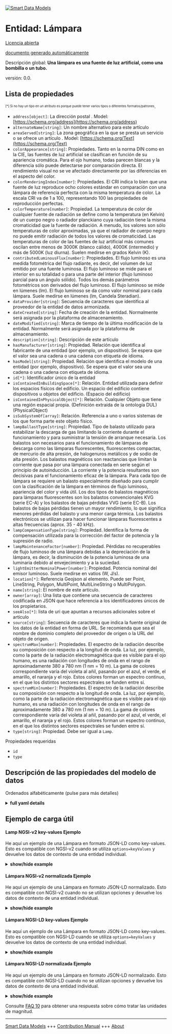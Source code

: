 <!-- 10-Header -->  
[![Smart Data Models](https://smartdatamodels.org/wp-content/uploads/2022/01/SmartDataModels_logo.png "Logo")](https://smartdatamodels.org)  
Entidad: Lámpara  
================<!-- /10-Header -->  
<!-- 15-License -->  
[Licencia abierta](https://github.com/smart-data-models//dataModel.S4BLDG/blob/master/Lamp/LICENSE.md)  
[documento generado automáticamente](https://docs.google.com/presentation/d/e/2PACX-1vTs-Ng5dIAwkg91oTTUdt8ua7woBXhPnwavZ0FxgR8BsAI_Ek3C5q97Nd94HS8KhP-r_quD4H0fgyt3/pub?start=false&loop=false&delayms=3000#slide=id.gb715ace035_0_60)  
<!-- /15-License -->  
<!-- 20-Description -->  
Descripción global: **Una lámpara es una fuente de luz artificial, como una bombilla o un tubo.**  
versión: 0.0.  
<!-- /20-Description -->  
<!-- 30-PropertiesList -->  

## Lista de propiedades  

<sup><sub>[*] Si no hay un tipo en un atributo es porque puede tener varios tipos o diferentes formatos/patrones</sub></sup>.  
- `address[object]`: La dirección postal  . Model: [https://schema.org/address](https://schema.org/address)- `alternateName[string]`: Un nombre alternativo para este artículo  - `areaServed[string]`: La zona geográfica en la que se presta un servicio o se ofrece un artículo  . Model: [https://schema.org/Text](https://schema.org/Text)- `colorAppearance[string]`: Propiedades. Tanto en la norma DIN como en la CIE, las fuentes de luz artificial se clasifican en función de su apariencia cromática. Para el ojo humano, todas parecen blancas y la diferencia sólo puede detectarse por comparación directa. El rendimiento visual no se ve afectado directamente por las diferencias en el aspecto del color.  - `colorRenderingIndex[number]`: Propiedades. El CRI indica lo bien que una fuente de luz reproduce ocho colores estándar en comparación con una lámpara de referencia perfecta con la misma temperatura de color. La escala CRI va de 1 a 100, representando 100 las propiedades de reproducción perfectas.  - `colorTemperature[number]`: Propiedad. La temperatura de color de cualquier fuente de radiación se define como la temperatura (en Kelvin) de un cuerpo negro o radiador planckiano cuya radiación tiene la misma cromaticidad que la fuente de radiación. A menudo, los valores son sólo temperaturas de color aproximadas, ya que el radiador de cuerpo negro no puede emitir radiación de todos los valores de cromaticidad. Las temperaturas de color de las fuentes de luz artificial más comunes oscilan entre menos de 3000K (blanco cálido), 4000K (intermedio) y más de 5000K (luz diurna). Suelen medirse en grados Kelvin (K).  - `contributedLuminousFlux[number]`: Propiedades. El flujo luminoso es una medida fotométrica del flujo radiante, es decir, del volumen de luz emitido por una fuente luminosa. El flujo luminoso se mide para el interior en su totalidad o para una parte del interior (flujo luminoso parcial para un ángulo sólido). Todos los demás parámetros fotométricos son derivados del flujo luminoso. El flujo luminoso se mide en lúmenes (lm). El flujo luminoso se da como valor nominal para cada lámpara. Suele medirse en lúmenes (lm, Candela Steradian).  - `dataProvider[string]`: Secuencia de caracteres que identifica al proveedor de la entidad de datos armonizada.  - `dateCreated[string]`: Fecha de creación de la entidad. Normalmente será asignada por la plataforma de almacenamiento.  - `dateModified[string]`: Marca de tiempo de la última modificación de la entidad. Normalmente será asignada por la plataforma de almacenamiento.  - `description[string]`: Descripción de este artículo  - `hasManufacturer[string]`: Propiedad. Relación que identifica al fabricante de una entidad (por ejemplo, un dispositivo). Se espera que el valor sea una cadena o una cadena con etiqueta de idioma.  - `hasModel[string]`: Propiedad. Relación que identifica el modelo de una entidad (por ejemplo, dispositivo). Se espera que el valor sea una cadena o una cadena con etiqueta de idioma.  - `id[*]`: Identificador único de la entidad  - `isContainedInBuildingSpace[*]`: Relación. Entidad utilizada para definir los espacios físicos del edificio. Un espacio del edificio contiene dispositivos u objetos del edificio. (Espacio del edificio)  - `isContainedInPhysicalObject[*]`: Relación. Cualquier Objeto que tiene una región espacial propia.  (Definición extraída de la ontología DUL) (PhysicalObject)  - `isSubSystemOf[array]`: Relación. Referencia a uno o varios sistemas de los que forma parte este objeto físico.  - `lampBallastType[string]`: Propiedad. Tipo de balasto utilizado para estabilizar la descarga de gas limitando la corriente durante el funcionamiento y para suministrar la tensión de arranque necesaria. Los balastos son necesarios para el funcionamiento de lámparas de descarga como las lámparas fluorescentes, fluorescentes compactas, de mercurio de alta presión, de halogenuros metálicos y de sodio de alta presión. Los balastos magnéticos son reactancias que limitan la corriente que pasa por una lámpara conectada en serie según el principio de autoinducción. La corriente y la potencia resultantes son decisivas para el funcionamiento eficaz de la lámpara. Para cada tipo de lámpara se requiere un balasto especialmente diseñado para cumplir con la clasificación de la lámpara en términos de flujo luminoso, apariencia del color y vida útil. Los dos tipos de balastos magnéticos para lámparas fluorescentes son los balastos convencionales KVG (serie EC-A) y los balastos de bajas pérdidas VVG (serie EC-B). Los balastos de bajas pérdidas tienen un mayor rendimiento, lo que significa menores pérdidas del balasto y una menor carga térmica. Los balastos electrónicos se utilizan para hacer funcionar lámparas fluorescentes a altas frecuencias (aprox. 35 - 40 kHz).  - `lampCompensationType[string]`: Propiedad. Identifica la forma de compensación utilizada para la corrección del factor de potencia y la supresión de radio.  - `lampMaintenanceFactor[number]`: Propiedad. Pérdidas no recuperables de flujo luminoso de una lámpara debidas a la depreciación de la lámpara, es decir, la disminución de la potencia luminosa de una luminaria debido al envejecimiento y a la suciedad.  - `lightEmitterNominalPower[number]`: Propiedad. Potencia nominal del emisor luminoso. Suele medirse en vatios (W, J/s).  - `location[*]`: Referencia Geojson al elemento. Puede ser Point, LineString, Polygon, MultiPoint, MultiLineString o MultiPolygon.  - `name[string]`: El nombre de este artículo.  - `owner[array]`: Una lista que contiene una secuencia de caracteres codificada en JSON que hace referencia a los identificadores únicos de los propietarios.  - `seeAlso[*]`: lista de uri que apuntan a recursos adicionales sobre el artículo  - `source[string]`: Secuencia de caracteres que indica la fuente original de los datos de la entidad en forma de URL. Se recomienda que sea el nombre de dominio completo del proveedor de origen o la URL del objeto de origen.  - `spectrumMax[number]`: Propiedades. El espectro de la radiación describe su composición con respecto a la longitud de onda. La luz, por ejemplo, como la parte de la radiación electromagnética que es visible para el ojo humano, es una radiación con longitudes de onda en el rango de aproximadamente 380 a 780 nm (1 nm = 10 m). La gama de colores correspondiente varía del violeta al añil, pasando por el azul, el verde, el amarillo, el naranja y el rojo. Estos colores forman un espectro continuo, en el que los distintos sectores espectrales se funden entre sí.  - `spectrumMin[number]`: Propiedades. El espectro de la radiación describe su composición con respecto a la longitud de onda. La luz, por ejemplo, como la parte de la radiación electromagnética que es visible para el ojo humano, es una radiación con longitudes de onda en el rango de aproximadamente 380 a 780 nm (1 nm = 10 m). La gama de colores correspondiente varía del violeta al añil, pasando por el azul, el verde, el amarillo, el naranja y el rojo. Estos colores forman un espectro continuo, en el que los distintos sectores espectrales se funden entre sí.  - `type[string]`: Propiedad. Debe ser igual a `Lamp`.  <!-- /30-PropertiesList -->  
<!-- 35-RequiredProperties -->  
Propiedades requeridas  
- `id`  - `type`  <!-- /35-RequiredProperties -->  
<!-- 40-RequiredProperties -->  
<!-- /40-RequiredProperties -->  
<!-- 50-DataModelHeader -->  
## Descripción de las propiedades del modelo de datos  
Ordenados alfabéticamente (pulse para más detalles)  
<!-- /50-DataModelHeader -->  
<!-- 60-ModelYaml -->  
<details><summary><strong>full yaml details</strong></summary>    
```yaml  
Lamp:    
  description: A lamp is an artificial light source such as a light bulb or tube.    
  properties:    
    address:    
      description: The mailing address    
      properties:    
        addressCountry:    
          description: 'Property. The country. For example, Spain. Model:''https://schema.org/addressCountry'''    
          type: string    
        addressLocality:    
          description: 'Property. The locality in which the street address is, and which is in the region. Model:''https://schema.org/addressLocality'''    
          type: string    
        addressRegion:    
          description: 'Property. The region in which the locality is, and which is in the country. Model:''https://schema.org/addressRegion'''    
          type: string    
        district:    
          description: 'A district is a type of administrative division that, in some countries, is managed by the local government.'    
          type: string    
        postOfficeBoxNumber:    
          description: 'Property. The post office box number for PO box addresses. For example, 03578. Model:''https://schema.org/postOfficeBoxNumber'''    
          type: string    
        postalCode:    
          description: 'Property. The postal code. For example, 24004. Model:''https://schema.org/https://schema.org/postalCode'''    
          type: string    
        streetAddress:    
          description: 'Property. The street address. Model:''https://schema.org/streetAddress'''    
          type: string    
        streetNr:    
          description: Number identifying a specific property on a public street.    
          type: string    
      type: object    
      x-ngsi:    
        model: https://schema.org/address    
        type: Property    
    alternateName:    
      description: An alternative name for this item    
      type: string    
      x-ngsi:    
        type: Property    
    areaServed:    
      description: The geographic area where a service or offered item is provided    
      type: string    
      x-ngsi:    
        model: https://schema.org/Text    
        type: Property    
    colorAppearance:    
      description: 'Property. In both the DIN and CIE standards, artificial light sources are classified in terms of their color appearance. To the human eye they all appear to be white the difference can only be detected by direct comparison. Visual performance is not directly affected by differences in color appearance.'    
      type: string    
      x-ngsi:    
        type: Property    
    colorRenderingIndex:    
      description: 'Property. The CRI indicates how well a light source renders eight standard colors compared to perfect reference lamp with the same color temperature. The CRI scale ranges from 1 to 100, with 100 representing perfect rendering properties.'    
      type: number    
      x-ngsi:    
        type: Property    
    colorTemperature:    
      description: Property. The color temperature of any source of radiation is defined as the temperature (in Kelvin) of a black-body or Planckian radiator whose radiation has the same chromaticity as the source of radiation. Often the values are only approximate color temperatures as the black-body radiator cannot emit radiation of every chromaticity value. The color temperatures of the commonest artificial light sources range from less than 3000K (warm white) to 4000K (intermediate) and over 5000K (daylight). Usually measured in degrees Kelvin (K).    
      type: number    
      x-ngsi:    
        type: Property    
    contributedLuminousFlux:    
      description: 'Property. Luminous flux is a photometric measure of radiant flux, i.e. the volume of light emitted from a light source. Luminous flux is measured either for the interior as a whole or for a part of the interior (partial luminous flux for a solid angle). All other photometric parameters are derivatives of luminous flux. Luminous flux is measured in lumens (lm). The luminous flux is given as a nominal value for each lamp. Usually measured in Lumen (lm, Candela Steradian).'    
      type: number    
      x-ngsi:    
        type: Property    
    dataProvider:    
      description: A sequence of characters identifying the provider of the harmonised data entity.    
      type: string    
      x-ngsi:    
        type: Property    
    dateCreated:    
      description: Entity creation timestamp. This will usually be allocated by the storage platform.    
      format: date-time    
      type: string    
      x-ngsi:    
        type: Property    
    dateModified:    
      description: Timestamp of the last modification of the entity. This will usually be allocated by the storage platform.    
      format: date-time    
      type: string    
      x-ngsi:    
        type: Property    
    description:    
      description: A description of this item    
      type: string    
      x-ngsi:    
        type: Property    
    hasManufacturer:    
      description: 'Property. A relationship identifying the manufacturer of an entity (e.g., device). The value is expected to be a string or a string with language tag.'    
      type: string    
      x-ngsi:    
        type: Property    
    hasModel:    
      description: 'Property. A relationship identifying the model of an entity (e.g., device). The value is expected to be a string or a string with language tag.'    
      type: string    
      x-ngsi:    
        type: Property    
    id:    
      anyOf: &lamp_-_properties_-_iscontainedinbuildingspace_-_anyof    
        - description: Property. Identifier format of any NGSI entity    
          maxLength: 256    
          minLength: 1    
          pattern: ^[\w\-\.\{\}\$\+\*\[\]`|~^@!,:\\]+$    
          type: string    
        - description: Property. Identifier format of any NGSI entity    
          format: uri    
          type: string    
      description: Unique identifier of the entity    
      x-ngsi:    
        type: Property    
    isContainedInBuildingSpace:    
      anyOf: *lamp_-_properties_-_iscontainedinbuildingspace_-_anyof    
      description: Relationship. An entity used to define the physical spaces of the building. A building space contains devices or building objects. (BuildingSpace)    
      x-ngsi:    
        type: Property    
    isContainedInPhysicalObject:    
      anyOf: *lamp_-_properties_-_iscontainedinbuildingspace_-_anyof    
      description: Relationship. Any Object that has a proper space region.  (Definition extracted from DUL ontology) (PhysicalObject)    
      x-ngsi:    
        type: Property    
    isSubSystemOf:    
      description: Relationship. A reference to a system(s) that this Physical Object is part of.    
      items:    
        anyOf: *lamp_-_properties_-_iscontainedinbuildingspace_-_anyof    
        description: Property. Unique identifier of the entity    
      type: array    
      x-ngsi:    
        type: Relationship    
    lampBallastType:    
      description: 'Property. The type of ballast used to stabilise gas discharge by limiting the current during operation and to deliver the necessary striking voltage for starting. Ballasts are needed to operate Discharge Lamps such as Fluorescent, Compact Fluorescent, High-pressure Mercury, Metal Halide and High-pressure Sodium Lamps. Magnetic ballasts are chokes which limit the current passing through a lamp connected in series on the principle of self-induction. The resultant current and power are decisive for the efficient operation of the lamp. A specially designed ballast is required for every type of lamp to comply with lamp rating in terms of Luminous Flux, Color Appearance and service life. The two types of magnetic ballasts for fluorescent lamps are KVG Conventional (EC-A series) and VVG Low-loss ballasts (EC-B series). Low-loss ballasts have a higher efficiency, which means reduced ballast losses and a lower thermal load. Electronic ballasts are used to run fluorescent lamps at high frequencies (approx. 35 - 40 kHz).'    
      type: string    
      x-ngsi:    
        type: Property    
    lampCompensationType:    
      description: Property. Identifies the form of compensation used for power factor correction and radio suppression.    
      type: string    
      x-ngsi:    
        type: Property    
    lampMaintenanceFactor:    
      description: Property. Non recoverable losses of luminous flux of a lamp due to lamp depreciation i.e. the decreasing of light output of a luminaire due to aging and dirt.    
      type: number    
      x-ngsi:    
        type: Property    
    lightEmitterNominalPower:    
      description: 'Property. Light emitter nominal power. Usually measured in Watts (W, J/s).'    
      type: number    
      x-ngsi:    
        type: Property    
    location:    
      description: 'Geojson reference to the item. It can be Point, LineString, Polygon, MultiPoint, MultiLineString or MultiPolygon'    
      oneOf:    
        - description: GeoProperty. Geojson reference to the item. Point    
          properties:    
            bbox:    
              items:    
                type: number    
              minItems: 4    
              type: array    
            coordinates:    
              items:    
                type: number    
              minItems: 2    
              type: array    
            type:    
              enum:    
                - Point    
              type: string    
          required:    
            - type    
            - coordinates    
          title: GeoJSON Point    
          type: object    
        - description: GeoProperty. Geojson reference to the item. LineString    
          properties:    
            bbox:    
              items:    
                type: number    
              minItems: 4    
              type: array    
            coordinates:    
              items:    
                items:    
                  type: number    
                minItems: 2    
                type: array    
              minItems: 2    
              type: array    
            type:    
              enum:    
                - LineString    
              type: string    
          required:    
            - type    
            - coordinates    
          title: GeoJSON LineString    
          type: object    
        - description: GeoProperty. Geojson reference to the item. Polygon    
          properties:    
            bbox:    
              items:    
                type: number    
              minItems: 4    
              type: array    
            coordinates:    
              items:    
                items:    
                  items:    
                    type: number    
                  minItems: 2    
                  type: array    
                minItems: 4    
                type: array    
              type: array    
            type:    
              enum:    
                - Polygon    
              type: string    
          required:    
            - type    
            - coordinates    
          title: GeoJSON Polygon    
          type: object    
        - description: GeoProperty. Geojson reference to the item. MultiPoint    
          properties:    
            bbox:    
              items:    
                type: number    
              minItems: 4    
              type: array    
            coordinates:    
              items:    
                items:    
                  type: number    
                minItems: 2    
                type: array    
              type: array    
            type:    
              enum:    
                - MultiPoint    
              type: string    
          required:    
            - type    
            - coordinates    
          title: GeoJSON MultiPoint    
          type: object    
        - description: GeoProperty. Geojson reference to the item. MultiLineString    
          properties:    
            bbox:    
              items:    
                type: number    
              minItems: 4    
              type: array    
            coordinates:    
              items:    
                items:    
                  items:    
                    type: number    
                  minItems: 2    
                  type: array    
                minItems: 2    
                type: array    
              type: array    
            type:    
              enum:    
                - MultiLineString    
              type: string    
          required:    
            - type    
            - coordinates    
          title: GeoJSON MultiLineString    
          type: object    
        - description: GeoProperty. Geojson reference to the item. MultiLineString    
          properties:    
            bbox:    
              items:    
                type: number    
              minItems: 4    
              type: array    
            coordinates:    
              items:    
                items:    
                  items:    
                    items:    
                      type: number    
                    minItems: 2    
                    type: array    
                  minItems: 4    
                  type: array    
                type: array    
              type: array    
            type:    
              enum:    
                - MultiPolygon    
              type: string    
          required:    
            - type    
            - coordinates    
          title: GeoJSON MultiPolygon    
          type: object    
      x-ngsi:    
        type: GeoProperty    
    name:    
      description: The name of this item.    
      type: string    
      x-ngsi:    
        type: Property    
    owner:    
      description: A List containing a JSON encoded sequence of characters referencing the unique Ids of the owner(s)    
      items:    
        anyOf: *lamp_-_properties_-_iscontainedinbuildingspace_-_anyof    
        description: Property. Unique identifier of the entity    
      type: array    
      x-ngsi:    
        type: Property    
    seeAlso:    
      description: list of uri pointing to additional resources about the item    
      oneOf:    
        - items:    
            format: uri    
            type: string    
          minItems: 1    
          type: array    
        - format: uri    
          type: string    
      x-ngsi:    
        type: Property    
    source:    
      description: 'A sequence of characters giving the original source of the entity data as a URL. Recommended to be the fully qualified domain name of the source provider, or the URL to the source object.'    
      type: string    
      x-ngsi:    
        type: Property    
    spectrumMax:    
      description: 'Property. The spectrum of radiation describes its composition with regard to wavelength. Light, for example, as the portion of electromagnetic radiation that is visible to the human eye, is radiation with wavelengths in the range of approx. 380 to 780 nm (1 nm = 10 m). The corresponding range of colours varies from violet to indigo, blue, green, yellow, orange, and red. These colours form a continuous spectrum, in which the various spectral sectors merge into each other.'    
      type: number    
      x-ngsi:    
        type: Property    
    spectrumMin:    
      description: 'Property. The spectrum of radiation describes its composition with regard to wavelength. Light, for example, as the portion of electromagnetic radiation that is visible to the human eye, is radiation with wavelengths in the range of approx. 380 to 780 nm (1 nm = 10 m). The corresponding range of colours varies from violet to indigo, blue, green, yellow, orange, and red. These colours form a continuous spectrum, in which the various spectral sectors merge into each other.'    
      type: number    
      x-ngsi:    
        type: Property    
    type:    
      description: Property. It must be equal to `Lamp`.    
      enum:    
        - Lamp    
      type: string    
      x-ngsi:    
        type: Property    
  required:    
    - id    
    - type    
  type: object    
  x-derived-from: "https://saref.etsi.org/saref4bldg/v1.1.2/#s4bldg:Lamp"    
  x-disclaimer: 'Redistribution and use in source and binary forms, with or without modification, are permitted  provided that the license conditions are met. Copyleft (c) 2022 Contributors to Smart Data Models Program'    
  x-license-url: https://github.com/smart-data-models/dataModel.S4BLDG/blob/master/Lamp/LICENSE.md    
  x-model-schema: https://smart-data-models.github.com/dataModel.SAREF4BLDG/Lamp/schema.json    
  x-model-tags: SAREF Lamp    
  x-version: 0.0.    
```  
</details>    
<!-- /60-ModelYaml -->  
<!-- 70-MiddleNotes -->  
<!-- /70-MiddleNotes -->  
<!-- 80-Examples -->  
## Ejemplo de carga útil  
#### Lamp NGSI-v2 key-values Ejemplo  
He aquí un ejemplo de una Lámpara en formato JSON-LD como key-values. Esto es compatible con NGSI-v2 cuando se utiliza `options=keyValues` y devuelve los datos de contexto de una entidad individual.  
<details><summary><strong>show/hide example</strong></summary>    
```json  
{  
    "id": "urn:ngsi-ld:Lamp:732d4c91-579b-4ff8-b6f1-fcc429bcc3d7",  
    "type": "Lamp",  
    "colorAppearance": "Washington",  
    "colorRenderingIndex": 0.8153696255721333,  
    "colorTemperature": 0.09664075512365078,  
    "contributedLuminousFlux": 0.9207573270583412,  
    "lampBallastType": "Cape",  
    "lampCompensationType": "systematic",  
    "lampMaintenanceFactor": 0.4913004655459732,  
    "lightEmitterNominalPower": 0.2998024622331251,  
    "spectrumMax": 0.2518554879273158,  
    "spectrumMin": 0.7386218055211833,  
    "isContainedInBuildingSpace": "urn:ngsi-ld:BuildingSpace:eb3dae30-05b0-44ba-8c58-172cd5f7b96e",  
    "isContainedInPhysicalObject": "urn:ngsi-ld:PhysicalObject:5b981637-1f0e-41ac-b72d-4bc21f2bb629",  
    "isSubSystemOf": [  
        "urn:ngsi-ld:System:66da3c56-f167-4dd1-8691-9fea4013aa22",  
        "urn:ngsi-ld:System:1cab8165-219d-49db-823b-5eae961620c5",  
        "urn:ngsi-ld:System:76285f6c-9a86-48a1-94dd-e379a4fe4394"  
    ],  
    "hasManufacturer": "Lamp Company Inc.",  
    "hasModel": "Lamp 0.1.2",  
    "dateCreated": "2023-01-25T18:30:26Z",  
    "dateModified": "2023-01-25T16:57:18Z",  
    "source": "Import",  
    "name": "Lamp",  
    "alternateName": "Lamp type 2",  
    "description": "Lamp of limited Lamp types",  
    "dataProvider": "IFC file"  
}  
```  
</details>  
#### Lámpara NGSI-v2 normalizada Ejemplo  
He aquí un ejemplo de una Lámpara en formato JSON-LD normalizado. Esto es compatible con NGSI-v2 cuando no se utilizan opciones y devuelve los datos de contexto de una entidad individual.  
<details><summary><strong>show/hide example</strong></summary>    
```json  
{  
  "id": "urn:ngsi-ld:Lamp:e4e06bbb-5963-421b-b721-afbec54cf22e",  
  "type": "Lamp",  
  "colorAppearance": {  
    "type": "Text",  
    "value": "intranet"  
  },  
  "colorRenderingIndex": {  
    "type": "Float",  
    "value": 0.9381317485666679  
  },  
  "colorTemperature": {  
    "type": "Measurement",  
    "value":  0.162971670454518  
  },  
  "contributedLuminousFlux": {  
    "type": "Measurement",  
    "value":  0.9333222274075583  
  },  
  "lampBallastType": {  
    "type": "Text",  
    "value": "Intelligent"  
  },  
  "lampCompensationType": {  
    "type": "Text",  
    "value": "Web"  
  },  
  "lampMaintenanceFactor": {  
    "type": "Measurement",  
    "value":  0.7734465932124935  
  },  
  "lightEmitterNominalPower": {  
    "type": "Measurement",  
    "value":  0.34992609812300746  
  },  
  "spectrumMax": {  
    "type": "Measurement",  
    "value":  0.7513509645742688  
  },  
  "spectrumMin": {  
    "type": "Measurement",  
    "value":  0.6531361967308142  
  },  
  "isContainedInBuildingSpace": {  
    "type": "URI",  
    "value": "urn:ngsi-ld:BuildingSpace:7f2b0435-7136-42aa-a3f5-14d718fe167b"  
  },  
  "isContainedInPhysicalObject": {  
    "type": "URI",  
    "value": "urn:ngsi-ld:PhysicalObject:870d927a-894d-443c-8202-a3f85d8010eb"  
  },  
  "isSubSystemOf": {  
    "type": "array",  
    "value": [  
      {  
        "type": "URI",  
        "value": "urn:ngsi-ld:System:21b3835c-564a-4b0c-9dc3-0f0e67489ad0"  
      },  
      {  
        "type": "URI",  
        "value": "urn:ngsi-ld:System:dfe58786-fa48-479c-97a9-09656f1751df"  
      },  
      {  
        "type": "URI",  
        "value": "urn:ngsi-ld:System:392b7d40-d54f-4e86-946f-7c89af254076"  
      }  
    ]  
  },  
  "hasManufacturer": {  
    "type": "Text",  
    "value": "Lamp Company Inc."  
  },  
  "hasModel": {  
    "type": "Text",  
    "value": "Lamp 0.1.2"  
  },  
  "dateCreated": {  
    "type": "DateTime",  
    "value": "2023-01-25T19:38:30.2179353+01:00"  
  },  
  "dateModified": {  
    "type": "DateTime",  
    "value": "2023-01-25T15:39:19.6056355+01:00"  
  },  
  "source": {  
    "type": "Text",  
    "value": "Import"  
  },  
  "name": {  
    "type": "Text",  
    "value": "Lamp"  
  },  
  "alternateName": {  
    "type": "Text",  
    "value": "Lamp type 2"  
  },  
  "description": {  
    "type": "Text",  
    "value": "Lamp of limited Lamp types"  
  },  
  "dataProvider": {  
    "type": "Text",  
    "value": "IFC file"  
  }  
}  
```  
</details>  
#### Lámpara NGSI-LD key-values Ejemplo  
He aquí un ejemplo de una Lámpara en formato JSON-LD como key-values. Esto es compatible con NGSI-LD cuando se utiliza `options=keyValues` y devuelve los datos de contexto de una entidad individual.  
<details><summary><strong>show/hide example</strong></summary>    
```json  
{  
  "id": "urn:ngsi-ld:Lamp:732d4c91-579b-4ff8-b6f1-fcc429bcc3d7",  
  "type": "Lamp",  
  "colorAppearance": "Washington",  
  "colorRenderingIndex": 0.8153696255721333,  
  "colorTemperature": 0.09664075512365078,  
  "contributedLuminousFlux": 0.9207573270583412,  
  "lampBallastType": "Cape",  
  "lampCompensationType": "systematic",  
  "lampMaintenanceFactor": 0.4913004655459732,  
  "lightEmitterNominalPower": 0.2998024622331251,  
  "spectrumMax": 0.2518554879273158,  
  "spectrumMin": 0.7386218055211833,  
  "isContainedInBuildingSpace": "urn:ngsi-ld:BuildingSpace:eb3dae30-05b0-44ba-8c58-172cd5f7b96e",  
  "isContainedInPhysicalObject": "urn:ngsi-ld:PhysicalObject:5b981637-1f0e-41ac-b72d-4bc21f2bb629",  
  "isSubSystemOf": [  
    "urn:ngsi-ld:System:66da3c56-f167-4dd1-8691-9fea4013aa22",  
    "urn:ngsi-ld:System:1cab8165-219d-49db-823b-5eae961620c5",  
    "urn:ngsi-ld:System:76285f6c-9a86-48a1-94dd-e379a4fe4394"  
  ],  
  "hasManufacturer": "Lamp Company Inc.",  
  "hasModel": "Lamp 0.1.2",  
  "dateCreated": "2023-01-25T18:30:26Z",  
  "dateModified": "2023-01-25T16:57:18Z",  
  "source": "Import",  
  "name": "Lamp",  
  "alternateName": "Lamp type 2",  
  "description": "Lamp of limited Lamp types",  
  "dataProvider": "IFC file",  
  "@context": [  
    "https://raw.githubusercontent.com/smart-data-models/dataModel.S4BLDG/master/context.jsonld",  
    "https://uri.etsi.org/ngsi-ld/v1/ngsi-ld-core-context.jsonld"  
  ]  
}  
```  
</details>  
#### Lámpara NGSI-LD normalizada Ejemplo  
He aquí un ejemplo de una Lámpara en formato JSON-LD normalizado. Esto es compatible con NGSI-LD cuando no se utilizan opciones y devuelve los datos de contexto de una entidad individual.  
<details><summary><strong>show/hide example</strong></summary>    
```json  
{  
  "id": "urn:ngsi-ld:Lamp:a14c597e-ec02-4db5-aad5-6107d6435015",  
  "type": "Lamp",  
  "colorAppearance": {  
    "type": "Property",  
    "value": "card"  
  },  
  "colorRenderingIndex": {  
    "type": "Property",  
    "value": 0.6745960848595047  
  },  
  "colorTemperature": {  
    "type": "Property",  
    "unitCode": "K",  
    "observedAt": "2023-01-26T05:53:48Z",  
    "value": 0.03839635886669124  
  },  
  "contributedLuminousFlux": {  
    "type": "Property",  
    "unitCode": "Steradian",  
    "observedAt": "2023-01-26T12:44:07Z",  
    "value": 0.43828304543957874  
  },  
  "lampBallastType": {  
    "type": "Property",  
    "value": "mobile"  
  },  
  "lampCompensationType": {  
    "type": "Property",  
    "value": "seize"  
  },  
  "lampMaintenanceFactor": {  
    "type": "Property",  
    "unitCode": "NA",  
    "observedAt": "2023-01-26T06:20:56Z",  
    "value": 0.035996560482205564  
  },  
  "lightEmitterNominalPower": {  
    "type": "Property",  
    "unitCode": "J/s",  
    "observedAt": "2023-01-25T17:44:26Z",  
    "value": 0.3144630350336074  
  },  
  "spectrumMax": {  
    "type": "Property",  
    "unitCode": "NA",  
    "observedAt": "2023-01-25T17:43:19Z",  
    "value": 0.5533105661727246  
  },  
  "spectrumMin": {  
    "type": "Property",  
    "unitCode": "NA",  
    "observedAt": "2023-01-25T16:58:44Z",  
    "value": 0.3399337921412814  
  },  
  "isContainedInBuildingSpace": {  
    "type": "Relationship",  
    "object": "urn:ngsi-ld:BuildingSpace:550d9127-0996-4282-af73-1a7cbef3bee7"  
  },  
  "isContainedInPhysicalObject": {  
    "type": "Relationship",  
    "object": "urn:ngsi-ld:PhysicalObject:6fc10ce2-d07f-4837-9104-c17e7b33b812"  
  },  
  "isSubSystemOf": [  
    {  
      "type": "Relationship",  
      "object": "urn:ngsi-ld:System:a76465e2-2473-4048-849b-8f59eb40e19e"  
    },  
    {  
      "type": "Relationship",  
      "object": "urn:ngsi-ld:System:eaa2ffb0-4ea6-4904-a271-01c8cb171034"  
    },  
    {  
      "type": "Relationship",  
      "object": "urn:ngsi-ld:System:dc605242-4054-4fc8-89ba-8bce59724d02"  
    }  
  ],  
  "hasManufacturer": {  
    "type": "Property",  
    "value": "Lamp Company Inc."  
  },  
  "hasModel": {  
    "type": "Property",  
    "value": "Lamp 0.1.2"  
  },  
  "dateCreated": {  
    "type": "Property",  
    "value": "2023-01-25T21:41:50Z"  
  },  
  "dateModified": {  
    "type": "Property",  
    "value": "2023-01-25T17:39:08Z"  
  },  
  "source": {  
    "type": "Property",  
    "value": "Import"  
  },  
  "name": {  
    "type": "Property",  
    "value": "Lamp"  
  },  
  "alternateName": {  
    "type": "Property",  
    "value": "Lamp type 2"  
  },  
  "description": {  
    "type": "Property",  
    "value": "Lamp of limited Lamp types"  
  },  
  "dataProvider": {  
    "type": "Property",  
    "value": "IFC file"  
  },  
  "@context": [  
    "https://raw.githubusercontent.com/smart-data-models/dataModel.S4BLDG/master/context.jsonld",  
    "https://uri.etsi.org/ngsi-ld/v1/ngsi-ld-core-context.jsonld"  
  ]  
}  
```  
</details><!-- /80-Examples -->  
<!-- 90-FooterNotes -->  
<!-- /90-FooterNotes -->  
<!-- 95-Units -->  
Consulte [FAQ 10](https://smartdatamodels.org/index.php/faqs/) para obtener una respuesta sobre cómo tratar las unidades de magnitud.  
<!-- /95-Units -->  
<!-- 97-LastFooter -->  
---  
[Smart Data Models](https://smartdatamodels.org) +++ [Contribution Manual](https://bit.ly/contribution_manual) +++ [About](https://bit.ly/Introduction_SDM)<!-- /97-LastFooter -->  
